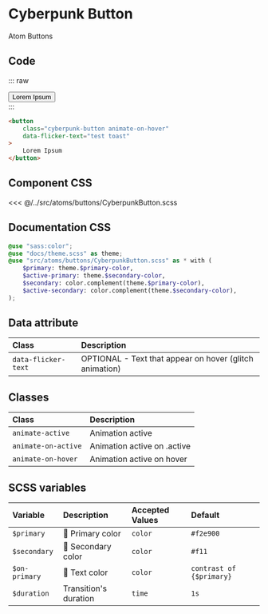 # Cyberpunk Button
<Badge type="tip">Atom</Badge> <Badge type="info">Buttons</Badge>

## Code

::: raw
<div class="dev-section">
    <button
        class="cyberpunk-button animate-on-hover"
        data-flicker-text="test toast"
    >
        Lorem Ipsum
    </button>
</div>
:::

```html
<button
    class="cyberpunk-button animate-on-hover"
    data-flicker-text="test toast"
>
    Lorem Ipsum
</button>
```

## Component CSS

<<< @/../src/atoms/buttons/CyberpunkButton.scss

## Documentation CSS

```scss
@use "sass:color";
@use "docs/theme.scss" as theme;
@use "src/atoms/buttons/CyberpunkButton.scss" as * with (
    $primary: theme.$primary-color,
    $active-primary: theme.$secondary-color,
    $secondary: color.complement(theme.$primary-color),
    $active-secondary: color.complement(theme.$secondary-color),
);
```


## Data attribute

| Class                  | Description                                             |
|:-----------------------|:--------------------------------------------------------|
| `data-flicker-text`    | OPTIONAL - Text that appear on hover (glitch animation) |

## Classes

| Class               | Description                 |
|:--------------------|:----------------------------|
| `animate-active`    | Animation active            |
| `animate-on-active` | Animation active on .active |
| `animate-on-hover`  | Animation active on hover   |

## SCSS variables

| Variable      | Description                                    | Accepted Values | Default                  |
|:--------------|:-----------------------------------------------|:----------------|:-------------------------|
| `$primary`    | :first_quarter_moon_with_face: Primary color   | `color`         | `#f2e900`                |
| `$secondary`  | :first_quarter_moon_with_face: Secondary color | `color`         | `#f11`                   |
| `$on-primary` | :first_quarter_moon_with_face: Text color      | `color`         | `contrast of {$primary}` |
| `$duration`   | Transition's duration                          | `time`          | `1s`                     |

<style lang="scss">
@use "sass:color";
@use "docs/theme.scss" as theme;
@use "src/atoms/buttons/CyberpunkButton.scss" as * with (
    $primary: theme.$primary-color,
    $active-primary: theme.$secondary-color,
    $secondary: color.complement(theme.$primary-color),
    $active-secondary: color.complement(theme.$secondary-color),
);
</style>